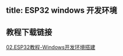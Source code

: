 title: ESP32 windows 开发环境 
---
## 教程下载链接
[02.ESP32教程-Windows开发环境搭建](https://pan.baidu.com/s/1kVdiCYV#list/path=%2FESP32%2F%E3%80%90eBox%E7%94%9F%E6%80%81%E5%9C%88%E3%80%91ESP32%E5%85%AC%E5%BC%80%E8%B5%84%E6%96%99%2F%E3%80%90eBox%E7%94%9F%E6%80%81%E5%9C%88%E3%80%91ESP32%E5%85%AC%E5%BC%80%E8%B5%84%E6%96%99%2F01.%E5%BC%80%E5%8F%91%E7%8E%AF%E5%A2%83%E6%90%AD%E5%BB%BA%E6%95%99%E7%A8%8B&parentPath=%2FESP32)
